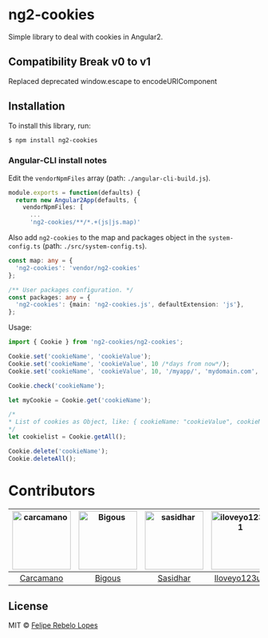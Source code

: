 

# ng2-cookies

Simple library to deal with cookies in Angular2.

## Compatibility Break v0 to v1

Replaced deprecated window.escape to encodeURIComponent


## Installation

To install this library, run:

```bash
$ npm install ng2-cookies
```

### Angular-CLI install notes

Edit the `vendorNpmFiles` array (path: `./angular-cli-build.js`).

```typescript
module.exports = function(defaults) {
  return new Angular2App(defaults, {
    vendorNpmFiles: [
      ...
      'ng2-cookies/**/*.+(js|js.map)'
```

Also add `ng2-cookies` to the map and packages object in the `system-config.ts` (path: `./src/system-config.ts`).
```typescript
const map: any = {
  'ng2-cookies': 'vendor/ng2-cookies'
};

/** User packages configuration. */
const packages: any = {
  'ng2-cookies': {main: 'ng2-cookies.js', defaultExtension: 'js'},
};
```



Usage:

```typescript
import { Cookie } from 'ng2-cookies/ng2-cookies';

Cookie.set('cookieName', 'cookieValue');
Cookie.set('cookieName', 'cookieValue', 10 /*days from now*/);
Cookie.set('cookieName', 'cookieValue', 10, '/myapp/', 'mydomain.com', true /* https only */ );

Cookie.check('cookieName'); 

let myCookie = Cookie.get('cookieName');

/*
* List of cookies as Object, like: { cookieName: "cookieValue", cookieName2: "cookieValue2" ... etc }
*/
let cookielist = Cookie.getAll();

Cookie.delete('cookieName');
Cookie.deleteAll();

```


# Contributors
[<img alt="carcamano" src="https://avatars.githubusercontent.com/u/11354012?v=3&s=117" width="117">](https://github.com/carcamano) |[<img alt="Bigous" src="https://avatars.githubusercontent.com/u/6886560?v=3&s=117" width="117">](https://github.com/bigous) |[<img alt="sasidhar" src="https://avatars.githubusercontent.com/u/897339?v=3&s=117" width="117">](https://github.com/sasidhar) |[<img alt="iloveyo123u1" src="https://avatars.githubusercontent.com/u/6580897?v=3&s=117" width="117">](https://github.com/iloveyo123u1) |[<img alt="etwillbefine" src="https://avatars.githubusercontent.com/u/6608072?v=3&s=117" width="117">](https://github.com/etwillbefine) |[<img alt="josx" src="https://avatars.githubusercontent.com/u/791137?v=3&s=117" width="117">](https://github.com/josx) |[<img alt="tyxz" src="https://avatars2.githubusercontent.com/u/7293989?v=3&s=117" width="117">](https://github.com/tyxz) |
:---: |:---: |:---: |:---: |:---: |:---: |:---: |
[Carcamano](https://github.com/carcamano) |[Bigous](https://github.com/bigous) |[Sasidhar](https://github.com/sasidhar) |[Iloveyo123u1](https://github.com/iloveyo123u1) |[Etwillbefine](https://github.com/etwillbefine) |[Josx](https://github.com/josx)|[Tyx](https://github.com/tyxz) |

## License
MIT © [Felipe Rebelo Lopes](http://github.com/carcamano)

